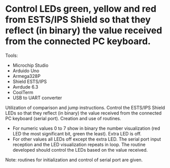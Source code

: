 # Control LEDs green, yellow and red from ESTS/IPS Shield so that they reflect (in binary) the value received from the connected PC keyboard.

Tools:
- Microchip Studio
- Arduido Uno
- Armega328P
- Shield ESTS/IPS
- Avrdude 6.3
- CoolTerm
- USB to UART converter

Utilization of comparison and jump instructions.
Control the ESTS/IPS Shield LEDs so that they reflect (in binary) the value received from the connected PC keyboard (serial port).
Creation and use of routines.
- For numeric values 0 to 7 show in binary the number visualization (red LED the most significant bit, green the least). Extra LED is off.
- For other values all LEDs off except the extra LED.
The serial port input reception and the LED visualization repeats in loop.
The routine developed should control the LEDs based on the value received.

Note: routines for initialization and control of serial port are given.
